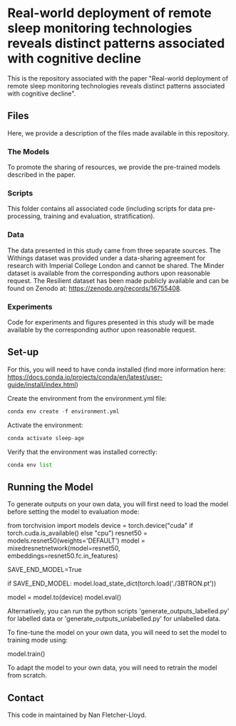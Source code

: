 # Real-world deployment of remote sleep monitoring technologies reveals distinct patterns associated with cognitive decline

This is the repository associated with the paper "Real-world deployment of remote sleep monitoring technologies reveals distinct patterns associated with cognitive decline".

## Files

Here, we provide a description of the files made available in this repository.

### The Models

To promote the sharing of resources, we provide the pre-trained models described in the paper. 

### Scripts

This folder contains all associated code (including scripts for data pre-processing, training and evaluation, stratification).

### Data

The data presented in this study came from three separate sources. The Withings dataset was provided under a data-sharing agreement for research with Imperial College London and cannot be shared. The Minder dataset is available from the corresponding authors upon reasonable request. The Resilient dataset has been made publicly available and can be found on Zenodo at: https://zenodo.org/records/16755408.

### Experiments

Code for experiments and figures presented in this study will be made available by the corresponding author upon reasonable request.

## Set-up

For this, you will need to have conda installed (find more information here: https://docs.conda.io/projects/conda/en/latest/user-guide/install/index.html)

Create the environment from the environment.yml file:

```python
conda env create -f environment.yml
```

Activate the environment:

```python
conda activate sleep-age
```

Verify that the environment was installed correctly:

```python
conda env list
```

## Running the Model

To generate outputs on your own data, you will first need to load the model before setting the model to evaluation mode:

from torchvision import models
device = torch.device("cuda" if torch.cuda.is_available() else "cpu")
resnet50 = models.resnet50(weights='DEFAULT')
model = mixedresnetnetwork(model=resnet50, embeddings=resnet50.fc.in_features)

SAVE_END_MODEL=True

if SAVE_END_MODEL:
    model.load_state_dict(torch.load('./3BTRON.pt'))

model = model.to(device)
model.eval()

Alternatively, you can run the python scripts 'generate_outputs_labelled.py' for labelled data or 'generate_outputs_unlabelled.py' for unlabelled data.

To fine-tune the model on your own data, you will need to set the model to training mode using:

model.train()

To adapt the model to your own data, you will need to retrain the model from scratch.

## Contact

This code in maintained by Nan Fletcher-Lloyd.
